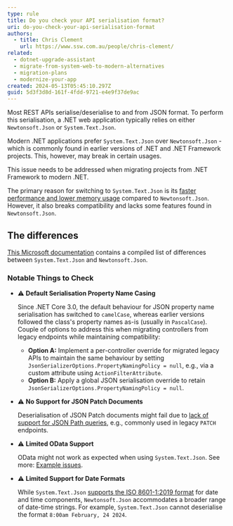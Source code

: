 ```yaml
---
type: rule
title: Do you check your API serialisation format?
uri: do-you-check-your-api-serialisation-format
authors:
  - title: Chris Clement
    url: https://www.ssw.com.au/people/chris-clement/
related:
  - dotnet-upgrade-assistant
  - migrate-from-system-web-to-modern-alternatives
  - migration-plans
  - modernize-your-app
created: 2024-05-13T05:45:10.297Z
guid: 5d3f3d8d-161f-4fdd-9721-e4e9f37de9ac
---
```


Most REST APIs serialise/deserialise to and from JSON format. To perform this serialisation, a .NET web application typically relies on either `Newtonsoft.Json` or `System.Text.Json`.

Modern .NET applications prefer `System.Text.Json` over `Newtonsoft.Json` - which is commonly found in earlier versions of .NET and .NET Framework projects. 
This, however, may break in certain usages.

This issue needs to be addressed when migrating projects from .NET Framework to modern .NET.


<!--endintro-->


The primary reason for switching to `System.Text.Json` is its [faster performance and lower memory usage](https://devblogs.microsoft.com/dotnet/the-convenience-of-system-text-json/) compared to `Newtonsoft.Json`. However, it also breaks compatibility and lacks some features found in `Newtonsoft.Json`.


## The differences
[This Microsoft documentation](https://learn.microsoft.com/en-us/dotnet/standard/serialization/system-text-json/migrate-from-newtonsoft?pivots=dotnet-9-0#table-of-differences) contains a compiled list of differences between `System.Text.Json` and `Newtonsoft.Json`.


### Notable Things to Check

- ⚠️ **Default Serialisation Property Name Casing**
  
  Since .NET Core 3.0, the default behaviour for JSON property name serialisation has switched to `camelCase`, whereas earlier versions followed the class's property names as-is (usually in `PascalCase`).
  Couple of options to address this when migrating controllers from legacy endpoints while maintaining compatibility:
    - **Option A:** Implement a per-controller override for migrated legacy APIs to maintain the same behaviour by setting `JsonSerializerOptions.PropertyNamingPolicy = null`, e.g., via a custom attribute using `ActionFilterAttribute`.
    - **Option B:** Apply a global JSON serialisation override to retain `JsonSerializerOptions.PropertyNamingPolicy = null`.


- ⚠️ **No Support for JSON Patch Documents**
  
  Deserialisation of JSON Patch documents might fail due to [lack of support for JSON Path queries](https://learn.microsoft.com/en-us/dotnet/standard/serialization/system-text-json/migrate-from-newtonsoft?pivots=dotnet-9-0#json-path-queries-not-supported), e.g., commonly used in legacy `PATCH` endpoints.


- ⚠️ **Limited OData Support**

  OData might not work as expected when using `System.Text.Json`. See more: [Example issues](https://github.com/OData/AspNetCoreOData/issues/424).


- ⚠️ **Limited Support for Date Formats**

  While `System.Text.Json` [supports the ISO 8601-1:2019 format](https://learn.microsoft.com/en-us/dotnet/standard/datetime/system-text-json-support#the-extended-iso-8601-12019-profile-in-systemtextjson) for date and time components, `Newtonsoft.Json` accommodates a broader range of date-time strings. For example, `System.Text.Json` cannot deserialise the format `8:00am February, 24 2024`.

